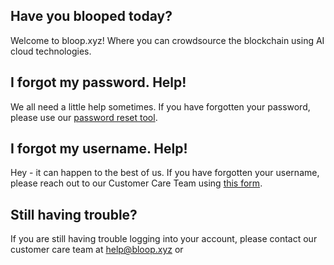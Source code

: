 ## Have you blooped today?

Welcome to bloop.xyz! Where you can crowdsource the blockchain using AI cloud
technologies.

## I forgot my password. Help!

We all need a little help sometimes. If you have forgotten your password, please
use our [password reset tool].

[password reset tool]:http://bloop.xyz/reset-password

## I forgot my username. Help!

Hey - it can happen to the best of us. If you have forgotten your username, please
reach out to our Customer Care Team using [this form].

[this form]:http://bloop.xyz/contact-us

## Still having trouble?

If you are still having trouble logging into your account, please contact our
customer care team at [help@bloop.xyz](mailto:help@bloop.xyz) or
